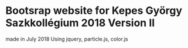 # Bootsrap website for Kepes György Sazkkollégium 2018 Version II
made in July 2018
Using jquery, particle.js, color.js

